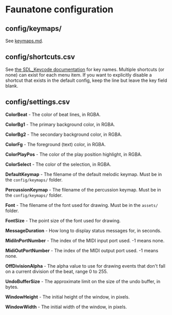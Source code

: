 # Faunatone configuration

## config/keymaps/

See
[keymaps.md](https://github.com/jangler/faunatone/blob/master/docs/keymaps.md).

## config/shortcuts.csv

See [the SDL_Keycode documentation](https://wiki.libsdl.org/SDL_Keycode) for
key names. Multiple shortcuts (or none) can exist for each menu item. If you
want to explicitly disable a shortcut that exists in the default config, keep
the line but leave the key field blank.

## config/settings.csv

**ColorBeat** - The color of beat lines, in RGBA.

**ColorBg1** - The primary background color, in RGBA.

**ColorBg2** - The secondary background color, in RGBA.

**ColorFg** - The foreground (text) color, in RGBA.

**ColorPlayPos** - The color of the play position highlight, in RGBA.

**ColorSelect** - The color of the selection, in RGBA.

**DefaultKeymap** - The filename of the default melodic keymap. Must be in the
`config/keymaps/` folder.

**PercussionKeymap** - The filename of the percussion keymap. Must be in the
`config/keymaps/` folder.

**Font** - The filename of the font used for drawing. Must be in the `assets/`
folder.

**FontSize** - The point size of the font used for drawing.

**MessageDuration** - How long to display status messages for, in seconds.

**MidiInPortNumber** - The index of the MIDI input port used. -1 means none.

**MidiOutPortNumber** - The index of the MIDI output port used. -1 means none.

**OffDivisionAlpha** - The alpha value to use for drawing events that don't
fall on a current division of the beat, range 0 to 255.

**UndoBufferSize** - The approximate limit on the size of the undo buffer, in bytes.

**WindowHeight** - The initial height of the window, in pixels.

**WindowWidth** - The initial width of the window, in pixels.
